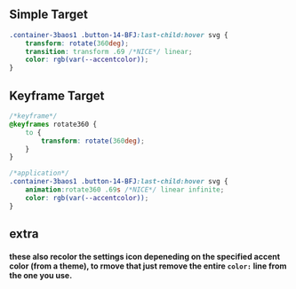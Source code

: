 ## Simple Target
```css
.container-3baos1 .button-14-BFJ:last-child:hover svg {
	transform: rotate(360deg);
	transition: transform .69 /*NICE*/ linear;
	color: rgb(var(--accentcolor));
}
```

## Keyframe Target
```css
/*keyframe*/
@keyframes rotate360 {
	to {
		transform: rotate(360deg);
	}
}

/*application*/
.container-3baos1 .button-14-BFJ:last-child:hover svg {
	animation:rotate360 .69s /*NICE*/ linear infinite;
	color: rgb(var(--accentcolor));
}
```

## extra
#### these also recolor the settings icon depeneding on the specified accent color (from a theme), to rmove that just remove the entire `color:` line from the one you use.
